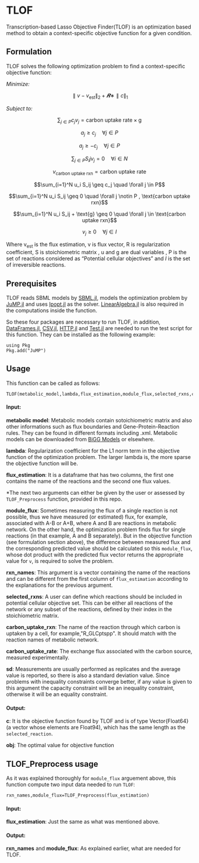 # TLOF
Transcription-based Lasso Objective Finder(TLOF) is an optimization based method to obtain a context-specific objective function for a given condition.

## Formulation
TLOF solves the following optimization problem to find a context-specific objective function:

*Minimize:*



$$\parallel v - v_\text{est} \parallel_2 + 𝑹∗\parallel c\parallel_1$$



*Subject to:*

$$\sum_{j \in P}c_j v_j=\text{carbon uptake rate} \times  \text{g}$$

$$ a_j \geq c_j \quad \forall j \in P$$

$$ a_j \geq -c_j \quad \forall j \in P$$

$$\sum_{j \in P}S_ij v_j=0 \quad \forall i \in N$$

$$v_\text{carbon uptake rxn}=\text{carbon uptake rate}$$

$$\sum_{i=1}^N u_i S_ij \geq c_j \quad \forall j \in P$$

$$\sum_{i=1}^N u_i S_ij \geq 0 \quad \forall j \notin P , \text{carbon uptake rxn}$$

$$\sum_{i=1}^N u_i S_ij + \text{g} \geq 0 \quad \forall j \in \text{carbon uptake rxn}$$

$$v_j \geq 0 \quad \forall j \in I$$

Where  v<sub>est</sub> is the flux estimation, v is flux vector, R is regularization coefficient, S is stoichiometric matrix ,  u and g are dual variables , P is the set of reactions considered as “Potential cellular objectives” and *I* is the set of irreversible reactions.


## Prerequisites
TLOF reads SBML models by [SBML.jl](https://github.com/LCSB-BioCore/SBML.jl), models the optimization problem by [JuMP.jl](https://github.com/jump-dev/JuMP.jl) and uses [Ipopt.jl](https://github.com/jump-dev/Ipopt.jl) as the solver. 
[LinearAlgebra.jl](https://github.com/JuliaLang/julia/blob/master/stdlib/LinearAlgebra/src/LinearAlgebra.jl) is also required in the computations inside the function.

So these four packages are necessary to run TLOF, in addition, [DataFrames.jl](https://github.com/JuliaData/DataFrames.jl), [CSV.jl](https://github.com/JuliaData/CSV.jl), [HTTP.jl](https://github.com/JuliaWeb/HTTP.jl) and [Test.jl](https://github.com/JuliaLang/julia/blob/master/stdlib/Test/src/Test.jl) are needed to run the test script for this function. 
They can be installed as the following example:

```
using Pkg
Pkg.add("JuMP")
```
## Usage
This function can be called as follows:
```
TLOF(metabolic_model,lambda,flux_estimation,module_flux,selected_rxns,carbon_uptake_rxn,carbon_uptake_rate,sd)
```

#### Input:
  **metabolic model**: Metabolic models contain sotoichiometric matrix  and also other informations such as flux boundaries and Gene-Protein-Reaction rules. They can be found in different formats including .xml. Metabolic models can be downloaded from [BiGG Models](http://bigg.ucsd.edu/) or elsewhere.

  **lambda**: Regularization coefficient for the L1 norm term in the objective function of the optimization problem. The larger lambda is, the more sparse the objective function will be.
  
  **flux_estimation**: It is a dataframe that has two columns, the first one contains the name of the reactions and the second one flux values.

*The next two arguments can either be given by the user or assessed by `TLOF_Preprocess` function, provided in this repo.

**module_flux**: Sometimes measuring the flux of a single reaction is not possible, thus we have measured (or estimated) flux, for example, associated with A-B or A+B, where A and B are reactions in metabolic network. On the other hand, the optimization problem finds flux for single reactions (in that example, A and B separately). But in the objective function (see formulation section above), the difference between measured flux and the corresponding predicted value should be calculated so this `module_flux`,  whose dot product with the predicted flux vector returns the appropriate value for `v`, is required to solve the problem.

**rxn_names**: This argument is a vector containing the name of the reactions and can be different from the first column of `flux_estimation` according to the explanations for the previous argument.

**selected_rxns**: A user can define which reactions should be included in potential cellular objective set. This can be either all reactions of the network or any subset of the reactions, defined by their index in the stoichiometric matrix. 

**carbon_uptake_rxn**: The name of the reaction through which carbon is uptaken by a cell, for example,"R_GLCptspp". It should match with the reaction names of metabolic network. 

**carbon_uptake_rate**: The exchange flux associated with the carbon source, measured experimentally.

**sd**: Measurements are usually performed as replicates and the average value is reported, so there is also a standard deviation value. Since problems with inequality constraints converge better, if any value is given to this argument the capacity constraint will be an inequality constraint, otherwise it will be an equality constraint.  
  
  
 #### Output:

  **c**: It is the objective function found by TLOF and is of type Vector{Float64} (a vector whose elements are Float94), which has the same length as the `selected_reaction`.
 
  
  **obj**: The optimal value for objective function
  
  
## TLOF_Preprocess usage
As it was explained thoroughly for `module_flux` arguement above, this function compute two input data needed to run `TLOF`: 

```rxn_names,module_flux=TLOF_Preprocess(flux_estimation)```

#### Input:
**flux_estimation**: Just the same as what was mentioned above.

 #### Output:

  **rxn_names** and **module_flux**: As explained earlier, what are needed for TLOF.
  
